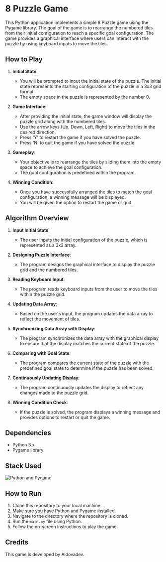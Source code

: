 # 8 Puzzle Game

This Python application implements a simple 8 Puzzle game using the Pygame library. The goal of the game is to rearrange the numbered tiles from their initial configuration to reach a specific goal configuration. The game provides a graphical interface where users can interact with the puzzle by using keyboard inputs to move the tiles.

## How to Play

1. **Initial State**: 
    - You will be prompted to input the initial state of the puzzle. The initial state represents the starting configuration of the puzzle in a 3x3 grid format.
    - The empty space in the puzzle is represented by the number 0.

2. **Game Interface**: 
    - After providing the initial state, the game window will display the puzzle grid along with the numbered tiles.
    - Use the arrow keys (Up, Down, Left, Right) to move the tiles in the desired direction.
    - Press 'Y' to restart the game if you have solved the puzzle.
    - Press 'N' to quit the game if you have solved the puzzle.

3. **Gameplay**: 
    - Your objective is to rearrange the tiles by sliding them into the empty space to achieve the goal configuration.
    - The goal configuration is predefined within the program.

4. **Winning Condition**: 
    - Once you have successfully arranged the tiles to match the goal configuration, a winning message will be displayed.
    - You will be given the option to restart the game or quit.

## Algorithm Overview

1. **Input Initial State**: 
    - The user inputs the initial configuration of the puzzle, which is represented as a 3x3 array.

2. **Designing Puzzle Interface**: 
    - The program designs the graphical interface to display the puzzle grid and the numbered tiles.

3. **Reading Keyboard Input**: 
    - The program reads keyboard inputs from the user to move the tiles within the puzzle grid.

4. **Updating Data Array**: 
    - Based on the user's input, the program updates the data array to reflect the movement of tiles.

5. **Synchronizing Data Array with Display**: 
    - The program synchronizes the data array with the graphical display to ensure that the display matches the current state of the puzzle.

6. **Comparing with Goal State**: 
    - The program compares the current state of the puzzle with the predefined goal state to determine if the puzzle has been solved.

7. **Continuously Updating Display**: 
    - The program continuously updates the display to reflect any changes made to the puzzle grid.

8. **Winning Condition Check**: 
    - If the puzzle is solved, the program displays a winning message and provides options to restart or quit the game.

## Dependencies

- Python 3.x
- Pygame library

## Stack Used

![Python and Pygame](https://img.shields.io/badge/Python-Pygame-blue)

## How to Run

1. Clone this repository to your local machine.
2. Make sure you have Python and Pygame installed.
3. Navigate to the directory where the repository is cloned.
4. Run the `main.py` file using Python.
5. Follow the on-screen instructions to play the game.

## Credits

This game is developed by Aldovadev.
